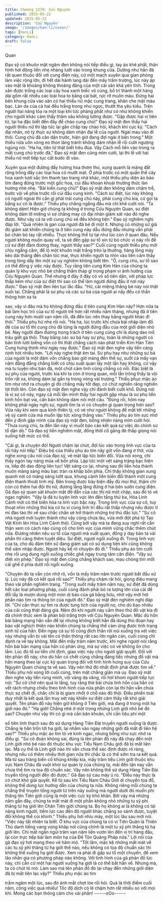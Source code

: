 ```yaml
---
title: Chương 2270: Cửu Nguyên
published: 2025-05-22
updated: 2025-05-22
description: 'Cửu Nguyên'
image: '/images/han-li/cover/'
tags: [HanLi]
category: HanLi
draft: false
---
```


Quan

Đạo sỹ có khuôn mặt ngăm đen không nói tiếp điều gì, tay áo khẽ
phất, thân hình hơi động liền nhẹ nhàng lướt vào trong khung
cửa.
Dường như hắn đã rất quen thuộc đối với cung điện này, cứ một
mạch xuyên qua gian phòng làm việc rộng lớn, đi hết dải hành
lang dài đến mấy trăm trượng, lúc này ập vào mặt là khoảng
không thoáng đãng của một cái sân khá yên tĩnh.
Trong sân được trồng các loại cây hoa xanh biếc vô cùng, bố trí
thành một hàng dài gồm rất nhiều các loài hoa to bằng cái bát,
rực rỡ muôn màu. Đứng hai bên khung cửa vào sân có hai thiếu
nữ mặc cung trang, khăn che mặt màu bạc.
Làn da của cả hai đều trắng trong như ngọc, thướt tha yêu kiều.
Trên người hai nàng tỏa ra một loại khí tức phảng phất như có
như không khiến cho người khác cảm thấy thâm sâu không lường
được.
"Gặp được hai vị tiên tử, tại ha đặc biết đến đây để chào cung
chủ!" Đạo sỹ mặt đen thấy hai người thiếu nữ thì lập tức lại gần
chắp tay chào hỏi, khách khí cực kỳ.
"Cách đại nhân, nô tỳ thực sự không dám nhận đại lễ của người.
Ngài mau vào đi thôi. Cung chủ đã căn dặn trước, hiện giờ đang
đợi ngài ở bên trong." Một thiếu nữa uốn vòng eo thon lảng tránh
không dám nhận lễ rồi cười ngượng ngùng nói.
"Ha ha, tiên tử thật biết trêu đùa. Vậy Cách mỗ liền vào trong ra
mắt cung chủ trước đã." Đạo sỹ mặt đen cũng mỉm cười, lại thi lễ
với hai thiếu nữ mới tiếp tục cất bước đi vào.

Xuyên qua một đường đầy hương hoa thơm tho, xung quanh là
mảng đất rộng trồng đầy các loại hoa cỏ mướt mát.
Ở phía trước có một quần thể cây hoa xanh tươi sắc tím thanh
tao trang nhã khác, một thiếu phụ diện áo bào tím đang đứng
trước một gốc hoa, cúi đầu khoan khoái thưởng thức làn hương
nhè nhẹ.
"Bái kiến cung chủ!" Đạo sỹ mặt đen không dám chậm trễ, bước
vội về phía trước rồi cúi đầu cung kính.
"Cách sư điệt, lúc này không có người ngoài thì cần gì phải trái
cung chủ này, phải cung chủ kia, cứ gọi ta bằng sư cô là được."
Thiếu phụ chẳng ngẩng đầu mà chỉ khẽ cười nói.
"Ta không dám! Hiện giờ chúng ta không ở trong Cửu Nguyên
Quan, sư điệt không dám lỡ miệng vì sợ chẳng may có đại nhân
giám sát nào đó nghe được. Như vậy cả ta với cung chủ sẽ đều
không tiện." Đạo sỹ nghiêm nghị đáp lời.
"Quả nhiên lá gan của ngươi đã bé đi một ít. Nhưng có những sứ
giả đó giám sát khiến chúng ta ở tiên cung này dẫu đứng đầu
nhưng vẫn phải bó chân bó tay rất nhiều. Thực không thể tự tại
như lúc còn ở quan đâu. Nếu ngươi không muốn quay về, ta sẽ
đến gặp sư tổ xin từ bỏ chức vị này rồi đề cử sư điệt đảm đương
thay, ngươi thấy sao?" Cuối cùng người thiếu phụ mới chịu ngẩng
cằm, để lộ một khuôn mặt trắng trẻo lạ thường, hàng lông mày
kéo dài thẳng đến chân tóc mai, thực khiến người ta nhìn vào liền
cảm thấy trong lòng dấy lên một sự uy nghiêm không biết tên.
"Ô, cung chủ, sư tổ sao có thể đồng ý việc này được. Tuy rằng
tiên cung Kim Hàn của chúng ta quản lý khu vực nhỏ bé chẳng
thấm tháp gì trong phạm vi ảnh hưởng của Cửu Nguyên Quan.
Thế nhưng ở đây ở đây có vô số tiên dân, với pháp lực thấp kém
như của sư điệt thì sao có thể làm người đứng đầu ở nơi này
được." Đạo sỹ mặt đen liên tục lắc đầu.
"Hừ, cái miệng thằng bé này nói thật xuôi tai. Chẳng phải là sư
phụ và các sư bá của ngươi ai nấy đều có thần thông hơn xa ta

sao, vậy vì đâu mà họ không đứng đầu ở tiên cung Kim Hàn này?
Hơn nữa ta bái làm học trò của sư tổ ngươi trễ hơn rất nhiều năm
tháng, nhưng đã ở tiên cung này hơn mười vạn năm rồi, đã đến
lúc nên thay bằng người khác đi thôi." Thiếu phụ hừ nhẹ rồi nói.
"Ha ha, lúc trước khi chưa bái nhập làm đồ đệ của sư tổ thì cung
chủ đã từng là người đứng đầu của một giới diện nhỏ bé. Nay
người đảm đương trọng trách ở tiên cung cũng chỉ là dùng dao
mổ trâu giết gà thôi. Thay bằng các sư bá hay sư phụ, toàn là
những người có bản tính lười biếng vốn có thì thật chẳng cách
nào phát triển Kim Hàn Tiên Cung hưng thịnh như ngày nay
được." Đạo sỹ mặt đen nghe vậy liền càng nịnh hót nhiều hơn.
"Lời này nghe thật êm tai. Sư phụ hay như những sư bá của
ngươi là một đám vốn chẳng bao giờ màng đến thế sự, suốt cả
mấy vạn năm đằng đẵng chẳng biết có chịu xuất quan lấy một lần
hay không, cứ vậy mà tu luyện như bàn đá, một chút cảm tình
cũng chẳng có nổi. Đặc biệt là sư phụ của ngươi, trước kia khi ta
còn ở trong quan, mỗi lần trông thấy là vội trốn rất xa, không dám
lại gần ta trong vòng vài trượng." Thiếu phục mặc áo tím như nhớ
ra chuyện gì đó chẳng mấy tốt đẹp, có chút nghiến răng nghiến
lợi thốt lên.
Còn đạo sỹ mặt đen nghe vậy chỉ đành biết cười khổ.
Đừng nói là vị sư cô này, ngay cả mỗi lần mình thấy hai người
gặp nhau là sư phụ liền kinh hồn bạt vía, căn bản không dám nói
một câu.
"Đúng rồi, hôm nay không phải ngày nghị sự, ngươi tìm ta vì có
chuyện gì quan trọng hơn sao? Vừa nãy khi xem qua kính thiên
lý, có vẻ như ngươi không để mắt tới những vệ sỹ canh cửa mà
muốn lập tức xông thẳng vào." Thiếu phụ áo tím sực nhớ đến ý
định gặp mình của đạo sỹ mặt đen, bỗng nhiên nàng mỉm cười
hỏi.
"Thưa cung chủ, ta đến lần này vì muốt báo cáo kết quả sự việc
do chính sư tổ dặn dò." Gã đạo sỹ liền nghiêm mặt, đồng thời cố
gằng đè thấp giọng nói xuống hết mức có thể.

"Cái gì, là chuyện đó! Ngươi chậm lại chút, đợi lúc vào trong linh
vực của ta rồi hãy nói tiếp." Điệu bộ của thiếu phụ áo tím nãy giờ
vốn đang ơ thờ, vừa nghe xong câu nói của đạo sỹ, vẻ mặt lập
tức biến đổi.
Vừa nói xong, chỉ thấy ngón tay nàng múa về bốn phía.
Lập tức một vệt sáng tráng bạc hiện ra, tiếp đó dao động liên tục!
Vệt sáng co lại, nhưng sau đó liền hóa thành muôn mảng sáng
màu bạc tràn ra khắp bốn phía.
Chỉ thấy không gian xung quanh nơi có mảng sáng lướt qua,
khung cảnh liền biến đổi thành một cung điện thanh thoát tinh mỹ.
Bên trong được bày biện đầy đủ mọi thứ, thậm chí còn có thêm
hai đội thị nữ, đương lẳng lặng đứng ở hai bên sườn cung điện.
Gã đạo sỹ quan sát khuôn mặt đờ đẫn của các thị nữ một chặp,
sau đó tỏ vẻ ngạc nghiên.
"Vậy là đã tu luyện linh vực lên đến tầng thứ ba, Hóa Linh Cảnh
mới có thể biến hóa ra linh vực bậc này. Trong linh vực của sư cô,
tuy thoạt nhìn những thứ kia có tu vi cùng linh trí đều rất thấp
nhưng nếu được tỉ mỉ đào tào thì về sau chắc chắn sẽ trở thành
những trợ thủ đắc lực."
"Sư cô nhà ngươi mới luyện thành như vậy cũng chưa lâu, vừa
mới đột phá từ Tạo Vật Kính lên Hóa Linh Cảnh thôi. Cũng bởi
vậy mà ta đang suy nghĩ rất cẩn thận xem có cách nào củng cố
cho linh vực của mình vững chắc thêm chút nữa. Đương nhiên
nếu sư tổ của ngươi mà xuất quan, đồng ý dạy bảo ta vài phần thì
càng thêm tuyệt diệu. Sư điệt, ngươi ngồi xuống đi. Trong linh vực
của ta, cho dù đám tiên sử đang giám sát có sử dụng tiên khí
cũng không thể xâm nhập được. Ngươi hãy kể rõ chuyện đó đi."
Thiếu phụ áo tím cười nhẹ rồi ung dung ngồi xuống chiếc ghế
ngay trung tâm căn điện.
"Vậy sư điệt xin phép." Đạo sỹ mặt đen cũng chẳng khách sao,
mau chóng tìm mốt cái ghế ở phía dưới rồi ngồi xuống.

"Chuyện đó ta vẫn còn nhớ rõ, vốn là mấy trăm năm trước ngươi
bắt đầu xử lý. Lúc này đã có kết quả rồi sao?" Thiếu phụ chậm rãi
hỏi, giọng điệu mang theo vài phần nghiêm trang.
"Trong suốt mấy trăm năm nay, sư điệt đã dùng hết các loại
phương pháp, cuối cùng đành phải bỏ ra lượng lớn của cải để đổi
lấy là mượn dùng một món dị bảo của gã bằng hữu, nhờ vậy mới
hơi phần nào tìm ra thông tin của người đó." Đạo sỹ mặt đen
nghiêm nghị đáp lời.
"Chỉ cần thực sự tìm ra được tung tích của người nọ, cho dù bao
nhiêu của cải cũng thật đáng giá. Năm đó khi người này cầm theo
thứ đồ vật kia đi đã chính thức xem là phản bội trắng trợn với
Cửu Nguyên Quan. Mặc dù hồn bài bảng mạng hắn vẫn để lại
nhưng không biết hắn đã dùng thủ đoạn hay bảo vật nghịch thiên
nào khiến chúng ta chẳng thể cảm ứng được tình trạng sinh tử
của hắn. Đến ngay cả sư tổ cũng đích thân rời núi xuống tra xét
việc này nhưng vẫn bị vài tên có thần thông rất cao lớn ngăn cản,
cuối cùng chỉ đành ra về tay không. Mãi đến mấy trăm năm trước,
khi nghe ngươi nói rằng hồn bài bản mạng của hắn có phản ứng,
mà sự việc có vẻ không ổn cho lắm. Lúc đó tổ sư liền chỉ định,
giao việc này cho ngươi giải quyết. Đối với tên phản đồ này, cho
dù hắn có chết cũng chẳng đáng tiếc nhưng đồ vật mà hắn mang
theo lại cực kỳ quan trọng đối với tình hình hưng suy của Cửu
Nguyên Quan chúng ta về sao. Vậy nên thứ đó nhất định phải
được tìm về." Thiếu phụ nói xong lời cuối cùng, trên mặt chẳng
giận mà uy.
Đạo sỹ mặt đen nghe vậy liền rùng mình, vội vàng dạ vâng, rồi
hơi khom người tiếp tục nói:
"Sư cô chớ nên quá lo lắng, tuy rằng thẻ bài chứa linh hồn của
hắn có vết rách nhưng chiếu theo tình hình của nửa phần còn lại
thì hắn vẫn chưa thực sự chết đi, chắc chỉ là bị giam nhốt ở chỗ
nào đó thôi. Điều phiền toái duy nhất là kết quả lần truy xét này
khiến sư điệt cảm thấy rất khó giải quyết. Tên phản đồ này hiện
giờ không ở Tiên giới, mà đang ở trong một hạ giới nào đó."
"Hạ giới! Chẳng nhẽ ở một trong những Linh giới nhỏ bé đó sao?
Chuyện như vậy thì có gì mà cần băn khoăn, chỉ cần tiêu phí một

số tiên linh thạch sau đó sử dụng Hàng Tiên Đài truyền người
xuống là được. Chẳng lẹ hắn trốn tới hạ giới, lại nhắm vào ngay
những giới đã mất đi liên hệ sao?" Thiếu phụ mặc áo tím tỏ vẻ
kinh ngạc, nhưng bỗng như sực nhớ ra điều gì.
"Sư cô đoán không sai, đúng là tên phản đồ này đã chạy đến một
Linh giới nhỏ bé nào đó thuộc khu vực Tiểu Nam Châu giới đã bị
mất liên lạc. Mà cụ thể là Linh giới nào thì vẫn chưa thể xác định
được rõ ràng, nhưng nếu có thêm nhiều thời gian nữa thì chắc là
có thể sớm tra ra kết quả. Mà từ sau tràng biến cố khủng khiếp
kia, mấy trăm tiểu Linh giới thuộc khu vực Nam Châu đã vuột khỏi
sự quản lý của chúng ta, mãi đến tận nay vẫn chưa thể tìm ra tọa
độ chuẩn xác. Vậy nên không thể sử dụng Hàng Tiên Đài truyền
tống người đến đó được." Gã đạo sỹ cau mày ủ rũ.
"Điều này thực là có chút khó giải quyết. Kể từ sau khi Tiểu Nam
Châu Giới di chuyển tọa đổ, không thể dùng lực hướng dẫn của
chúng ta nữa. Không riêng mỗi chúng ta chẳng thể truyền tống
người từ trên này xuống mà người dưới đó muốn phi thăng lên
Tiên giới cũng là một việc cực kỳ khó khăn. Bởi vậy mà những
năm gần đây, chúng ta mất mát đi một phần không nhỏ những tu
sỹ phi thăng từ hạ giới lên Chân Tiên giới chúng ta. Bọ họ không
ai là không có tài năng kinh người, tiềm lực cao đến độ người
khác chẳng so sánh được, tuyệt đối không thể coi khinh." Thiếu
phụ hơi nhíu mày, một lúc lâu sau mới nói.
"Việc này tất nhiên ta biết. Ở khu vực của chúng ta có vị Tiên
Quân là Thiên Thù danh tiếng vang vọng khăp nơi cũng chính là
một tu sỹ phi thăng từ hạ giới lên. Chỉ mất ngắn ngủi trăm vạn
năm liền vươn lên đến vị trí hàng đầu, lại còn trực tiếp bài làm
môn hạ của Đế Tôn Quảng Pháp nữa." Lời nói của gã đạo sỹ hơi
mang theo vẻ hâm mộ.
"Tốt lắm, mặc kệ những mất mát về các tu sỹ phi thăng từ hạ giới
thế nào, nếu không có tọa độ chuẩn xác thì không thể xuống hạ
giới được. Xem ra phải đi gặp sư tổ một chuyến, để xem lão nhân
gia có phương pháp nào không. Với tình hình của gã phản đồ lúc
này, chỉ cần cử một hai người xuống hạ giới là có thể bắt hắn về.
Nhưng mà, ta có chút tò mò. Làm sao mà tên phản đồ đó lại chạy
đến những giới diện đã bị mất liên lạc vậy?" Thiếu phụ mặc áo tím

trầm ngâm một lúc, sau đó ánh mắt chợt lóe rồi hỏi.
Quả là thời điểm cuối năm, công việc quá nhiều! Tốc độ dịch có lẽ
chậm hơn rất nhiều so với mọi khi. Mong các bạn thông cảm cho
vài phần!
------oOo------
